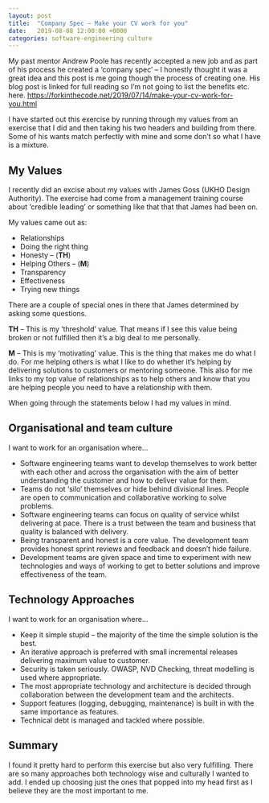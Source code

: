 ```yaml
---
layout: post
title:  "Company Spec – Make your CV work for you"
date:   2019-08-08 12:00:00 +0000
categories: software-engineering culture
---
```


My past mentor Andrew Poole has recently accepted a new job and as part of his process he created a ‘company spec’ – I honestly thought it was a great idea and this post is me going though the process of creating one. His blog post is linked for full reading so I’m not going to list the benefits etc. here. https://forkinthecode.net/2019/07/14/make-your-cv-work-for-you.html

I have started out this exercise by running through my values from an exercise that I did and then taking his two headers and building from there. Some of his wants match perfectly with mine and some don’t so what I have is a mixture.

## My Values

I recently did an excise about my values with James Goss (UKHO Design Authority). The exercise had come from a management training course about ‘credible leading’ or something like that that that James had been on.

My values came out as:

* Relationships
* Doing the right thing
* Honesty – (**TH**)
* Helping Others – (**M**)
* Transparency
* Effectiveness
* Trying new things

There are a couple of special ones in there that James determined by asking some questions.

**TH** – This is my ‘threshold’ value. That means if I see this value being broken or not fulfilled then it’s a big deal to me personally.

**M** – This is my ‘motivating’ value. This is the thing that makes me do what I do. For me helping others is what I like to do whether it’s helping by delivering solutions to customers or mentoring someone. This also for me links to my top value of relationships as to help others and know that you are helping people you need to have a relationship with them.

When going through the statements below I had my values in mind.

## Organisational and team culture

I want to work for an organisation where…

* Software engineering teams want to develop themselves to work better with each other and across the organisation with the aim of better understanding the customer and how to deliver value for them.
* Teams do not ‘silo’ themselves or hide behind divisional lines. People are open to communication and collaborative working to solve problems.
* Software engineering teams can focus on quality of service whilst delivering at pace. There is a trust between the team and business that quality is balanced with delivery.
* Being transparent and honest is a core value. The development team provides honest sprint reviews and feedback and doesn’t hide failure.
* Development teams are given space and time to experiment with new technologies and ways of working to get to better solutions and improve effectiveness of the team.

## Technology Approaches

I want to work for an organisation where…

* Keep it simple stupid – the majority of the time the simple solution is the best.
* An iterative approach is preferred with small incremental releases delivering maximum value to customer.
* Security is taken seriously. OWASP, NVD Checking, threat modelling is used where appropriate.
* The most appropriate technology and architecture is decided through collaboration between the development team and the architects.
* Support features (logging, debugging, maintenance) is built in with the same importance as features.
* Technical debt is managed and tackled where possible.

## Summary

I found it pretty hard to perform this exercise but also very fulfilling. There are so many approaches both technology wise and culturally I wanted to add. I ended up choosing just the ones that popped into my head first as I believe they are the most important to me.